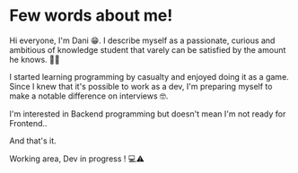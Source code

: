 # Few words about me! 

Hi everyone, I'm Dani 😁. I describe myself as a passionate, curious and ambitious of knowledge student that varely can be satisfied by the amount he knows. 🤔🤔

I started learning programming by casualty and enjoyed doing it as a game. Since I knew that it's possible to work as a dev, I'm preparing myself to make a notable difference on interviews 🤓.

I'm interested in Backend programming but doesn't mean I'm not ready for Frontend..

And that's it.

Working area, Dev in progress ! 💻⚠️ 
